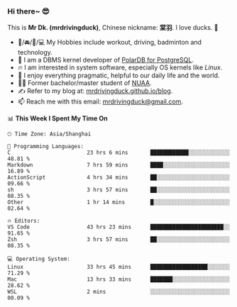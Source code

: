 ### Hi there~ 😎

This is **Mr Dk. (mrdrivingduck)**, Chinese nickname: **棠羽**. I love ducks. 🦆

- 💪/🚘/🏸/💻 My Hobbies include workout, driving, badminton and technology.
- 🍊 I am a DBMS kernel developer of [PolarDB for PostgreSQL](https://github.com/ApsaraDB/PolarDB-for-PostgreSQL).
- 🔥 I am interested in system software, especially OS kernels like *Linux*.
- 🔧 I enjoy everything pragmatic, helpful to our daily life and the world.
- 👨‍🎓 Former bachelor/master student of [NUAA](https://en.wikipedia.org/wiki/Nanjing_University_of_Aeronautics_and_Astronautics).
- ✍ Refer to my blog at: [mrdrivingduck.github.io/blog](https://mrdrivingduck.github.io/blog/).
- 📫 Reach me with this email: [mrdrivingduck@gmail.com](mailto:mrdrivingduck@gmail.com).

<!--START_SECTION:waka-->
📊 **This Week I Spent My Time On** 

```text
🕑︎ Time Zone: Asia/Shanghai

💬 Programming Languages: 
C                        23 hrs 6 mins       ████████████░░░░░░░░░░░░░   48.81 % 
Markdown                 7 hrs 59 mins       ████░░░░░░░░░░░░░░░░░░░░░   16.89 % 
ActionScript             4 hrs 34 mins       ██░░░░░░░░░░░░░░░░░░░░░░░   09.66 % 
sh                       3 hrs 57 mins       ██░░░░░░░░░░░░░░░░░░░░░░░   08.35 % 
Other                    1 hr 14 mins        █░░░░░░░░░░░░░░░░░░░░░░░░   02.64 % 

🔥 Editors: 
VS Code                  43 hrs 23 mins      ███████████████████████░░   91.65 % 
Zsh                      3 hrs 57 mins       ██░░░░░░░░░░░░░░░░░░░░░░░   08.35 % 

💻 Operating System: 
Linux                    33 hrs 45 mins      ██████████████████░░░░░░░   71.29 % 
Mac                      13 hrs 33 mins      ███████░░░░░░░░░░░░░░░░░░   28.62 % 
WSL                      2 mins              ░░░░░░░░░░░░░░░░░░░░░░░░░   00.09 % 
```


<!--END_SECTION:waka-->

<!-- ![Mr Dk.'s GitHub Stats](https://github-readme-stats.vercel.app/api?username=mrdrivingduck&count_private&show_icons=true&theme=buefy) -->

<!-- ![Most Used Languages](https://github-readme-stats.vercel.app/api/top-langs/?username=mrdrivingduck&exclude_repo=mips32-CPU,snort-tcp-socket&theme=buefy&layout=compact&langs_count=10) -->


<!--
**mrdrivingduck/mrdrivingduck** is a ✨ _special_ ✨ repository because its `README.md` (this file) appears on your GitHub profile.

Here are some ideas to get you started:

- 🔭 I’m currently working on ...
- 🌱 I’m currently learning ...
- 👯 I’m looking to collaborate on ...
- 🤔 I’m looking for help with ...
- 💬 Ask me about ...
- 📫 How to reach me: ...
- 😄 Pronouns: ...
- ⚡ Fun fact: ...
-->
